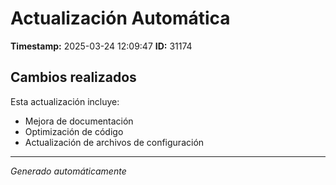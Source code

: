 # Actualización Automática

**Timestamp:** 2025-03-24 12:09:47
**ID:** 31174

## Cambios realizados

Esta actualización incluye:
- Mejora de documentación
- Optimización de código
- Actualización de archivos de configuración

---
*Generado automáticamente*
